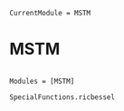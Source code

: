 ```@meta
CurrentModule = MSTM
```

# MSTM

```@index
```

```@autodocs
Modules = [MSTM]
```

```@docs
SpecialFunctions.ricbessel
```
